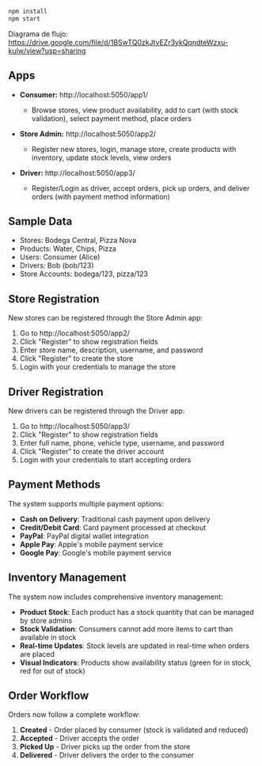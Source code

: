 ```bash
npm install
npm start
```

Diagrama de flujo: https://drive.google.com/file/d/1BSwTQ0zkJtvEZr3ykQqndteWzxu-kuIw/view?usp=sharing


## Apps

- **Consumer:** http://localhost:5050/app1/
  - Browse stores, view product availability, add to cart (with stock validation), select payment method, place orders

- **Store Admin:** http://localhost:5050/app2/
  - Register new stores, login, manage store, create products with inventory, update stock levels, view orders

- **Driver:** http://localhost:5050/app3/
  - Register/Login as driver, accept orders, pick up orders, and deliver orders (with payment method information)
## Sample Data

- Stores: Bodega Central, Pizza Nova
- Products: Water, Chips, Pizza
- Users: Consumer (Alice)
- Drivers: Bob (bob/123)
- Store Accounts: bodega/123, pizza/123

## Store Registration

New stores can be registered through the Store Admin app:
1. Go to http://localhost:5050/app2/
2. Click "Register" to show registration fields
3. Enter store name, description, username, and password
4. Click "Register" to create the store
5. Login with your credentials to manage the store

## Driver Registration

New drivers can be registered through the Driver app:
1. Go to http://localhost:5050/app3/
2. Click "Register" to show registration fields
3. Enter full name, phone, vehicle type, username, and password
4. Click "Register" to create the driver account
5. Login with your credentials to start accepting orders

## Payment Methods

The system supports multiple payment options:
- **Cash on Delivery**: Traditional cash payment upon delivery
- **Credit/Debit Card**: Card payment processed at checkout
- **PayPal**: PayPal digital wallet integration
- **Apple Pay**: Apple's mobile payment service
- **Google Pay**: Google's mobile payment service

## Inventory Management

The system now includes comprehensive inventory management:
- **Product Stock**: Each product has a stock quantity that can be managed by store admins
- **Stock Validation**: Consumers cannot add more items to cart than available in stock
- **Real-time Updates**: Stock levels are updated in real-time when orders are placed
- **Visual Indicators**: Products show availability status (green for in stock, red for out of stock)

## Order Workflow

Orders now follow a complete workflow:
1. **Created** - Order placed by consumer (stock is validated and reduced)
2. **Accepted** - Driver accepts the order
3. **Picked Up** - Driver picks up the order from the store
4. **Delivered** - Driver delivers the order to the consumer
